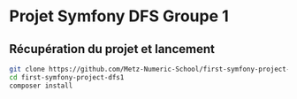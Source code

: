 # Projet Symfony DFS Groupe 1

## Récupération du projet et lancement

```bash
git clone https://github.com/Metz-Numeric-School/first-symfony-project-dfs1
cd first-symfony-project-dfs1
composer install
```
